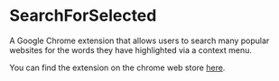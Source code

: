 # SearchForSelected
A Google Chrome extension that allows users to search many popular websites for the words they have highlighted via a context menu.

You can find the extension on the chrome web store [here](https://chrome.google.com/webstore/detail/jekbafcikollmigmgljoibooflbldjbf/publish-accepted?authuser=0&hl=en-US).
